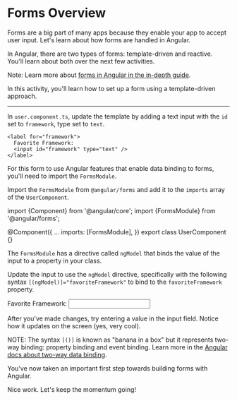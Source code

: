 # Forms Overview

Forms are a big part of many apps because they enable your app to accept user input. Let's learn about how forms are handled in Angular.

In Angular, there are two types of forms: template-driven and reactive. You'll learn about both over the next few activities.

Note: Learn more about [forms in Angular in the in-depth guide](/guide/forms).

In this activity, you'll learn how to set up a form using a template-driven approach.

<hr>

<docs-workflow>

<docs-step title="Create an input field">

In `user.component.ts`, update the template by adding a text input with the `id` set to `framework`, type set to `text`.

```angular-html
<label for="framework">
  Favorite Framework:
  <input id="framework" type="text" />
</label>
```

</docs-step>

<docs-step title="Import `FormsModule`">

For this form to use Angular features that enable data binding to forms, you'll need to import the `FormsModule`.

Import the `FormsModule` from `@angular/forms` and add it to the `imports` array of the `UserComponent`.

<docs-code language="ts" highlight="[2, 7]">
import {Component} from '@angular/core';
import {FormsModule} from '@angular/forms';

@Component({
...
imports: [FormsModule],
})
export class UserComponent {}
</docs-code>

</docs-step>

<docs-step title="Add binding to the value of the input">

The `FormsModule` has a directive called `ngModel` that binds the value of the input to a property in your class.

Update the input to use the `ngModel` directive, specifically with the following syntax `[(ngModel)]="favoriteFramework"` to bind to the `favoriteFramework` property.

<docs-code language="html" highlight="[3]">
<label for="framework">
  Favorite Framework:
  <input id="framework" type="text" [(ngModel)]="favoriteFramework" />
</label>
</docs-code>

After you've made changes, try entering a value in the input field. Notice how it updates on the screen (yes, very cool).

NOTE: The syntax `[()]` is known as "banana in a box" but it represents two-way binding: property binding and event binding. Learn more in the [Angular docs about two-way data binding](guide/templates/two-way-binding).

</docs-step>

</docs-workflow>

You've now taken an important first step towards building forms with Angular.

Nice work. Let's keep the momentum going!
